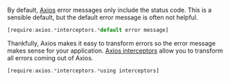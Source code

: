 By default, [Axios](https://www.npmjs.com/package/axios) error messages only include the status code. This is a sensible default, but the default error message is often not helpful.

```javascript
[require:axios.*interceptors.*default error message]
```

Thankfully, Axios makes it easy to transform errors so the error message makes sense for your application. [Axios interceptors](https://kapeli.com/cheat_sheets/Axios.docset/Contents/Resources/Documents/index#//dash_ref/Category/Interceptors/1) allow you to transform all errors coming out of Axios.

```javascript
[require:axios.*interceptors.*using interceptors]
```